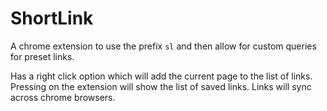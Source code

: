 # ShortLink

A chrome extension to use the prefix `sl` and then allow for custom queries for preset links.

Has a right click option which will add the current page to the list of links.
Pressing on the extension will show the list of saved links.
Links will sync across chrome browsers.
